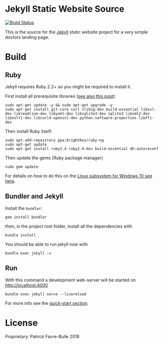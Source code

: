 # Jekyll Static Website Source

[![Build Status](https://travis-ci.org/patrickfav/website-dr-sel.svg?branch=master)](https://travis-ci.org/patrickfav/website-dr-sel)

This is the source for the [Jekyll](https://jekyllrb.com) static website project for a very simple doctors landing page.

# Build

## Ruby

Jekyll requires Ruby 2.2+ so you might be required to install it.

First install all prerequisite libraries ([see also this post](https://stackoverflow.com/a/26595869/774398)):

    sudo apt-get update -y && sudo apt-get upgrade -y
    sudo apt-get install git-core curl zlib1g-dev build-essential libssl-dev libreadline-dev libyaml-dev libsqlite3-dev sqlite3 libxml2-dev libxslt1-dev libcurl4-openssl-dev python-software-properties libffi-dev

Then install Ruby itself:

    sudo apt-add-repository ppa:brightbox/ruby-ng
    sudo apt-get update
    sudo apt-get install ruby2.4 ruby2.4-dev build-essential dh-autoreconf

Then update the gems (Ruby package manager)

    sudo gem update

For details on how to do this on the [Linux subsystem for Windows 10 see here](https://jekyllrb.com/docs/windows/).

## Bundler and Jekyll

Install the `bundler`:

    gem install bundler
    
then, in the project root folder, install all the dependencies with

    bundle install

You should be able to run jekyll now with

    bundle exec jekyll -v

## Run

With this command a development web-server will be started on [http://localhost:4000](http://localhost:4000)

    bundle exec jekyll serve --livereload

For more info see the [quick-start section](https://jekyllrb.com/docs/quickstart/).

# License

Proprietary: Patrick Favre-Bulle 2018